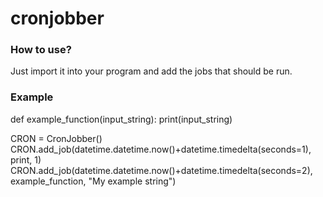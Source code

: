 # cronjobber

### How to use?

Just import it into your program and add the jobs that should be run.

### Example

def example_function(input_string):
    print(input_string)

CRON = CronJobber()
CRON.add_job(datetime.datetime.now()+datetime.timedelta(seconds=1), print, 1)
CRON.add_job(datetime.datetime.now()+datetime.timedelta(seconds=2), example_function, "My example string")